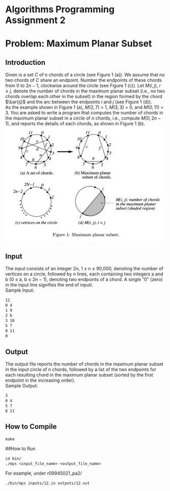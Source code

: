 # Algorithms Programming Assignment 2
# Problem: Maximum Planar Subset

## Introduction
Given is a set $C$ of n chords of a circle (see Figure 1 (a)). We assume that no two chords of $C$ share an endpoint. Number the endpoints of these chords from $0$ to $2n-1$, clockwise around the circle (see Figure 1 (c)). Let $M(i,j)$, $i ≤ j$, denote the number of chords in the maximum planar subset (i.e., no two chords overlap each other in the subset) in the region formed by the chord $\bar{ij}$ and the arc between the endpoints $i$ and $j$ (see Figure 1 (d)).     
As the example shown in Figure 1 (a), $M(2,7)$ = 1, $M(3, 3)$ = 0, and $M(0,11)$ = 3. You are asked to write a program that computes the number of chords in the maximum planar subset in a circle of $n$ chords, i.e., compute $M(0, 2n−1)$, and reports the details of each chords, as shown in Figure 1 (b).
![image](https://github.com/yitinghung/Algorithms/blob/main/r09945021_pa2/figure%201.png)

## Input 
The input consists of an integer 2n, 1 ≤ n ≤ 90,000, denoting the number of vertices on a circle, followed by n lines, each containing two integers a and b (0 ≤ a, b ≤ 2n − 1), denoting two endpoints of a chord. A single “0” (zero) in the input line signifies the end of inputi.     
Sample Input:
```
12 
0 4 
1 9 
2 6 
3 10 
5 7 
8 11 
0
```

## Output
The output file reports the number of chords in the maximum planar subset in the input circle of n chords, followed by a list of the two endpoints for each resulting chord in the maximum planar subset (sorted by the first endpoint in the increasing order).    
Sample Output:
```
3 
0 4 
5 7  
8 11
```

## How to Compile
```
make
```

##How to Run
```
cd bin/
./mps <input_file_name> <output_file_name>
```
For example,
under r09945021_pa2/
```
./bin/mps inputs/12.in outputs/12.out
```

